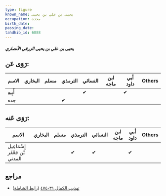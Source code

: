 ```yaml
---
type: figure
known_name: يحيى بن علي بن يحيى
occupation: محدث
birth_date:
passing_date:
tahdhib_id: 6888
---
```

##### يحيى بن علي بن يحيى الزرقي الأنصاري

## رَوَى عَن:
| الاسم   | البخاري | مسلم | الترمذي | النسائي | ابن ماجه | أبي داود | Others |
| ------- | ------- | ---- | ------- | ------- | -------- | -------- | ------ |
| أَبِيهِ |         |      |         | ✔       |          | ✔        |        |
| جده     |         |      | ✔       |         |          |          |        |
## رَوَى عَنه:
| الاسم                          | البخاري | مسلم | الترمذي | النسائي | ابن ماجه | أبي داود | Others |
| ------------------------------ | ------- | ---- | ------- | ------- | -------- | -------- | ------ |
| إِسْمَاعِيل بْن جَعْفَر المدني |         |      | ✔       | ✔       |          | ✔        |        |
## مراجع
- [تهذيب الكمال ٣١-٤٧٤](obsidian://open?vault=Tahdhib-al-Kamal&file=Figures/٦٨٨٨-يحيى%20بن%20علي%20بن%20يحيى%20الزرقي%20الأنصاري) ([رابط الشاملة](https://shamela.ws/book/3722/17022))